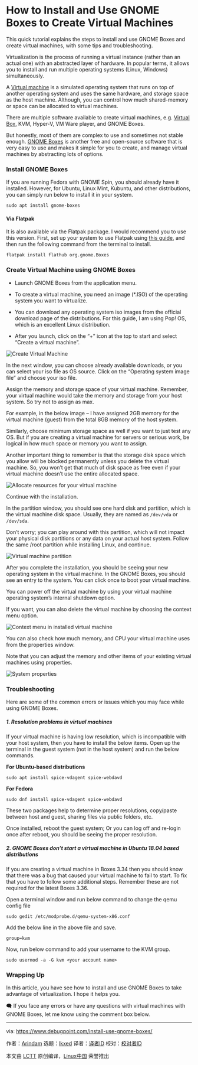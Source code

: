 [#]: subject: "How to Install and Use GNOME Boxes to Create Virtual Machines"
[#]: via: "https://www.debugpoint.com/install-use-gnome-boxes/"
[#]: author: "Arindam https://www.debugpoint.com/author/admin1/"
[#]: collector: "lkxed"
[#]: translator: "geekpi"
[#]: reviewer: " "
[#]: publisher: " "
[#]: url: " "

How to Install and Use GNOME Boxes to Create Virtual Machines
======
This quick tutorial explains the steps to install and use GNOME Boxes and create virtual machines, with some tips and troubleshooting.

Virtualization is the process of running a virtual instance (rather than an actual one) with an abstracted layer of hardware. In popular terms, it allows you to install and run multiple operating systems (Linux, Windows) simultaneously.

A [Virtual machine][1] is a simulated operating system that runs on top of another operating system and uses the same hardware, and storage space as the host machine. Although, you can control how much shared-memory or space can be allocated to virtual machines.

There are multiple software available to create virtual machines, e.g. [Virtual Box][2], KVM, Hyper-V, VM Ware player, and GNOME Boxes.

But honestly, most of them are complex to use and sometimes not stable enough. [GNOME Boxes][3] is another free and open-source software that is very easy to use and makes it simple for you to create, and manage virtual machines by abstracting lots of options.

### Install GNOME Boxes

If you are running Fedora with GNOME Spin, you should already have it installed. However, for Ubuntu, Linux Mint, Kubuntu, and other distributions, you can simply run below to install it in your system.

```
sudo apt install gnome-boxes
```

#### Via Flatpak

It is also available via the Flatpak package. I would recommend you to use this version. First, set up your system to use Flatpak using [this guide][4], and then run the following command from the terminal to install.

```
flatpak install flathub org.gnome.Boxes
```

### Create Virtual Machine using GNOME Boxes

* Launch GNOME Boxes from the application menu.

* To create a virtual machine, you need an image (*.ISO) of the operating system you want to virtualize.

* You can download any operating system iso images from the official download page of the distributions. For this guide, I am using Pop! OS, which is an excellent Linux distribution.

* After you launch, click on the “+” icon at the top to start and select “Create a virtual machine”.

![Create Virtual Machine][5]

In the next window, you can choose already available downloads, or you can select your iso file as OS source. Click on the “Operating system image file” and choose your iso file.

Assign the memory and storage space of your virtual machine. Remember, your virtual machine would take the memory and storage from your host system. So try not to assign as max.

For example, in the below image – I have assigned 2GB memory for the virtual machine (guest) from the total 8GB memory of the host system.

Similarly, choose minimum storage space as well if you want to just test any OS. But if you are creating a virtual machine for servers or serious work, be logical in how much space or memory you want to assign.

Another important thing to remember is that the storage disk space which you allow will be blocked permanently unless you delete the virtual machine. So, you won’t get that much of disk space as free even if your virtual machine doesn’t use the entire allocated space.

![Allocate resources for your virtual machine][6]

Continue with the installation.

In the partition window, you should see one hard disk and partition, which is the virtual machine disk space. Usually, they are named as `/dev/vda` or `/dev/sda`.

Don’t worry; you can play around with this partition, which will not impact your physical disk partitions or any data on your actual host system. Follow the same /root partition while installing Linux, and continue.

![Virtual machine partition][7]

After you complete the installation, you should be seeing your new operating system in the virtual machine. In the GNOME Boxes, you should see an entry to the system. You can click once to boot your virtual machine.

You can power off the virtual machine by using your virtual machine operating system’s internal shutdown option.

If you want, you can also delete the virtual machine by choosing the context menu option.

![Context menu in installed virtual machine][8]

You can also check how much memory, and CPU your virtual machine uses from the properties window.

Note that you can adjust the memory and other items of your existing virtual machines using properties.

![System properties][9]

### Troubleshooting

Here are some of the common errors or issues which you may face while using GNOME Boxes.

##### 1. Resolution problems in virtual machines

If your virtual machine is having low resolution, which is incompatible with your host system, then you have to install the below items. Open up the terminal in the guest system (not in the host system) and run the below commands.

**For Ubuntu-based distributions**

```
sudo apt install spice-vdagent spice-webdavd
```

**For Fedora**

```
sudo dnf install spice-vdagent spice-webdavd
```

These two packages help to determine proper resolutions, copy/paste between host and guest, sharing files via public folders, etc.

Once installed, reboot the guest system; Or you can log off and re-login once after reboot, you should be seeing the proper resolution.

##### 2. GNOME Boxes don’t start a virtual machine in Ubuntu 18.04 based distributions

If you are creating a virtual machine in Boxes 3.34 then you should know that there was a bug that caused your virtual machine to fail to start. To fix that you have to follow some additional steps. Remember these are not required for the latest Boxes 3.36.

Open a terminal window and run below command to change the qemu config file

```
sudo gedit /etc/modprobe.d/qemu-system-x86.conf
```

Add the below line in the above file and save.

```
group=kvm
```

Now, run below command to add your username to the KVM group.

```
sudo usermod -a -G kvm <your account name>
```

### Wrapping Up

In this article, you have see how to install and use GNOME Boxes to take advantage of virtualization. I hope it helps you.

🗨️ If you face any errors or have any questions with virtual machines with GNOME Boxes, let me know using the comment box below.

--------------------------------------------------------------------------------

via: https://www.debugpoint.com/install-use-gnome-boxes/

作者：[Arindam][a]
选题：[lkxed][b]
译者：[译者ID](https://github.com/译者ID)
校对：[校对者ID](https://github.com/校对者ID)

本文由 [LCTT](https://github.com/LCTT/TranslateProject) 原创编译，[Linux中国](https://linux.cn/) 荣誉推出

[a]: https://www.debugpoint.com/author/admin1/
[b]: https://github.com/lkxed
[1]: https://www.redhat.com/en/topics/virtualization/what-is-a-virtual-machine
[2]: https://www.debugpoint.com/tag/virtualbox/
[3]: https://wiki.gnome.org/Apps/Boxes
[4]: https://www.debugpoint.com/how-to-install-flatpak-apps-ubuntu-linux/
[5]: https://www.debugpoint.com/wp-content/uploads/2020/05/Create-Virtual-Machine.png
[6]: https://www.debugpoint.com/wp-content/uploads/2020/05/Allocate-resources-for-your-virtual-machine.png
[7]: https://www.debugpoint.com/wp-content/uploads/2020/05/Virtual-machine-partition.png
[8]: https://www.debugpoint.com/wp-content/uploads/2020/05/Context-menu-in-installed-virtual-machine.png
[9]: https://www.debugpoint.com/wp-content/uploads/2020/05/System-properties.png
